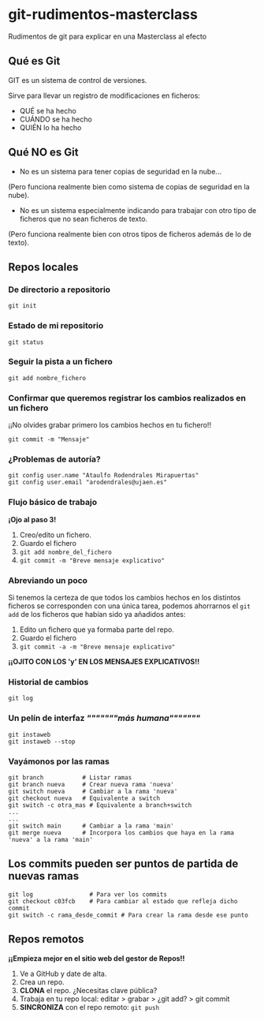 # git-rudimentos-masterclass
Rudimentos de git para explicar en una Masterclass al efecto

## Qué es Git
GIT es un sistema de control de versiones.

Sirve para llevar un registro de modificaciones en ficheros: 

* QUÉ se ha hecho
* CUÁNDO se ha hecho
* QUIÉN lo ha hecho

## Qué NO es Git

* No es un sistema para tener copias de seguridad en la nube... 

(Pero funciona realmente bien como sistema de copias de seguridad en la nube).
* No es un sistema especialmente indicando para trabajar con otro tipo de ficheros que no sean ficheros de texto.

(Pero funciona realmente bien con otros tipos de ficheros además de lo de texto).
  
## Repos locales
### De directorio a repositorio
```
git init
```

### Estado de mi repositorio
```
git status
```

### Seguir la pista a un fichero
```
git add nombre_fichero
```

### Confirmar que queremos registrar los cambios realizados en un fichero
¡¡No olvides grabar primero los cambios hechos en tu fichero!!

```
git commit -m "Mensaje"
```
### ¿Problemas de autoría?
```
git config user.name "Ataulfo Rodendrales Mirapuertas"
git config user.email "arodendrales@ujaen.es"
```
### Flujo básico de trabajo
**¡Ojo al paso 3!**

1. Creo/edito un fichero.
2. Guardo el fichero
3. `git add nombre_del_fichero`
4. `git commit -m "Breve mensaje explicativo"`

### Abreviando un poco
Si tenemos la certeza de que todos los cambios hechos en los distintos ficheros se corresponden con una única tarea, podemos ahorrarnos el `git add` de los ficheros que habían sido ya añadidos antes:

1. Edito un fichero que ya formaba parte del repo.
2. Guardo el fichero
3. `git commit -a -m "Breve mensaje explicativo"`

**¡¡OJITO CON LOS 'y' EN LOS MENSAJES EXPLICATIVOS!!**

### Historial de cambios
```
git log
```

### Un pelín de interfaz *"""""""más humana"""""""*
```
git instaweb
git instaweb --stop
```

### Vayámonos por las ramas
```
git branch           # Listar ramas
git branch nueva     # Crear nueva rama 'nueva'
git switch nueva     # Cambiar a la rama 'nueva'
git checkout nueva   # Equivalente a switch
git switch -c otra_mas # Equivalente a branch+switch
...
...
git switch main      # Cambiar a la rama 'main'
git merge nueva      # Incorpora los cambios que haya en la rama 'nueva' a la rama 'main'
```
## Los commits pueden ser puntos de partida de nuevas ramas
```
git log                # Para ver los commits
git checkout c03fcb    # Para cambiar al estado que refleja dicho commit
git switch -c rama_desde_commit # Para crear la rama desde ese punto
```

## Repos remotos
**¡¡Empieza mejor en el sitio web del gestor de Repos!!**

1. Ve a GitHub y date de alta.
2. Crea un repo.
3. **CLONA** el repo. ¿Necesitas clave pública?
4. Trabaja en tu repo local: editar > grabar > ¿git add? > git commit
5. **SINCRONIZA** con el repo remoto: `git push`






